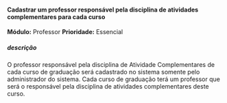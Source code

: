 #### Cadastrar um professor responsável pela disciplina de atividades complementares para cada curso
**Módulo:** Professor
**Prioridade:** Essencial
##### descrição
O professor responsável pela disciplina de Atividade Complementares de cada curso de graduação será cadastrado no sistema somente pelo administrador do sistema. 
Cada curso de graduação terá um professor que será o responsável pela disciplina de atividades complementares deste curso.